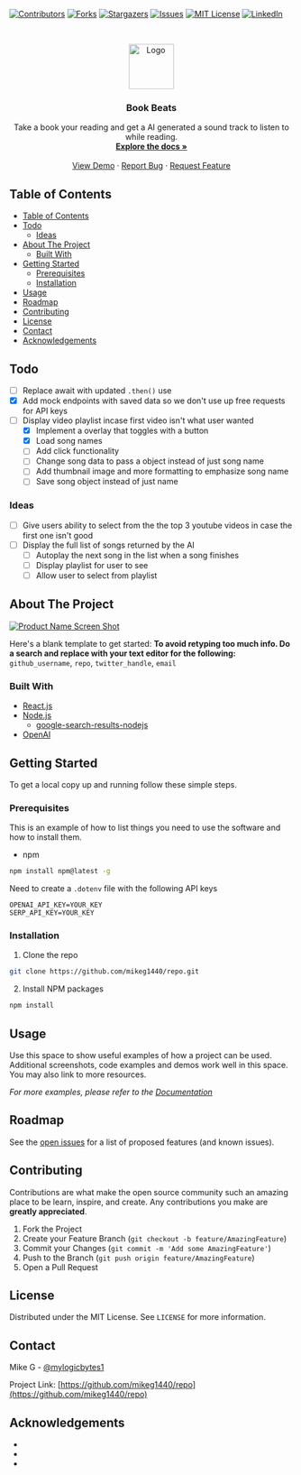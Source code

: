<!--
*** To avoid retyping too much info. Do a search and replace for the following:
*** github_username, repo, twitter_handle, email
-->

<!-- PROJECT SHIELDS -->
<!--
*** I'm using markdown "reference style" links for readability.
*** Reference links are enclosed in brackets [ ] instead of parentheses ( ).
*** See the bottom of this document for the declaration of the reference variables
*** for contributors-url, forks-url, etc. This is an optional, concise syntax you may use.
*** https://www.markdownguide.org/basic-syntax/#reference-style-links
-->

[![Contributors][contributors-shield]][contributors-url]
[![Forks][forks-shield]][forks-url]
[![Stargazers][stars-shield]][stars-url]
[![Issues][issues-shield]][issues-url]
[![MIT License][license-shield]][license-url]
[![LinkedIn][linkedin-shield]][linkedin-url]

<!-- PROJECT LOGO -->
<br />
<p align="center">
  <a href="https://github.com/mikeg1440/repo">
    <img src="images/logo.png" alt="Logo" width="80" height="80">
  </a>

  <h3 align="center">Book Beats</h3>

  <p align="center">
    Take a book your reading and get a AI generated a sound track to listen to while reading.
    <br />
    <a href="https://github.com/mikeg1440/repo"><strong>Explore the docs »</strong></a>
    <br />
    <br />
    <a href="https://github.com/mikeg1440/repo">View Demo</a>
    ·
    <a href="https://github.com/mikeg1440/repo/issues">Report Bug</a>
    ·
    <a href="https://github.com/mikeg1440/repo/issues">Request Feature</a>
  </p>
</p>

<!-- TABLE OF CONTENTS -->

## Table of Contents

- [Table of Contents](#table-of-contents)
- [Todo](#todo)
  - [Ideas](#ideas)
- [About The Project](#about-the-project)
  - [Built With](#built-with)
- [Getting Started](#getting-started)
  - [Prerequisites](#prerequisites)
  - [Installation](#installation)
- [Usage](#usage)
- [Roadmap](#roadmap)
- [Contributing](#contributing)
- [License](#license)
- [Contact](#contact)
- [Acknowledgements](#acknowledgements)

<!-- ABOUT THE PROJECT -->

## Todo

- [ ] Replace await with updated `.then()` use
- [x] Add mock endpoints with saved data so we don't use up free requests for API keys
- [ ] Display video playlist incase first video isn't what user wanted
  - [x] Implement a overlay that toggles with a button
  - [x] Load song names
  - [ ] Add click functionality
  - [ ] Change song data to pass a object instead of just song name
  - [ ] Add thumbnail image and more formatting to emphasize song name
  - [ ] Save song object instead of just name

### Ideas

- [ ] Give users ability to select from the the top 3 youtube videos in case the first one isn't good
- [ ] Display the full list of songs returned by the AI
  - [ ] Autoplay the next song in the list when a song finishes
  - [ ] Display playlist for user to see
  - [ ] Allow user to select from playlist

## About The Project

[![Product Name Screen Shot][product-screenshot]](https://example.com)

Here's a blank template to get started:
**To avoid retyping too much info. Do a search and replace with your text editor for the following:**
`github_username`, `repo`, `twitter_handle`, `email`

### Built With

- [React.js]()
- [Node.js]()
  - [google-search-results-nodejs](https://github.com/serpapi/google-search-results-nodejs)
- [OpenAI]()

<!-- GETTING STARTED -->

## Getting Started

To get a local copy up and running follow these simple steps.

### Prerequisites

This is an example of how to list things you need to use the software and how to install them.

- npm

```sh
npm install npm@latest -g
```

Need to create a `.dotenv` file with the following API keys

```
OPENAI_API_KEY=YOUR_KEY
SERP_API_KEY=YOUR_KEY

```

### Installation

1. Clone the repo

```sh
git clone https://github.com/mikeg1440/repo.git
```

2. Install NPM packages

```sh
npm install
```

<!-- USAGE EXAMPLES -->

## Usage

Use this space to show useful examples of how a project can be used. Additional screenshots, code examples and demos work well in this space. You may also link to more resources.

_For more examples, please refer to the [Documentation](https://example.com)_

<!-- ROADMAP -->

## Roadmap

See the [open issues](https://github.com/mikeg1440/repo/issues) for a list of proposed features (and known issues).

<!-- CONTRIBUTING -->

## Contributing

Contributions are what make the open source community such an amazing place to be learn, inspire, and create. Any contributions you make are **greatly appreciated**.

1. Fork the Project
2. Create your Feature Branch (`git checkout -b feature/AmazingFeature`)
3. Commit your Changes (`git commit -m 'Add some AmazingFeature'`)
4. Push to the Branch (`git push origin feature/AmazingFeature`)
5. Open a Pull Request

<!-- LICENSE -->

## License

Distributed under the MIT License. See `LICENSE` for more information.

<!-- CONTACT -->

## Contact

Mike G - [@mylogicbytes1](https://twitter.com/mylogicbytes1)

Project Link: [https://github.com/mikeg1440/repo](https://github.com/mikeg1440/repo)

<!-- ACKNOWLEDGEMENTS -->

## Acknowledgements

- []()
- []()
- []()

<!-- MARKDOWN LINKS & IMAGES -->
<!-- https://www.markdownguide.org/basic-syntax/#reference-style-links -->

[contributors-shield]: https://img.shields.io/github/contributors/mikeg1440/Best-README-Template.svg?style=flat-square
[contributors-url]: https://github.com/mikeg1440/repo/graphs/contributors
[forks-shield]: https://img.shields.io/github/forks/mikeg1440/Best-README-Template.svg?style=flat-square
[forks-url]: https://github.com/mikeg1440/repo/network/members
[stars-shield]: https://img.shields.io/github/stars/mikeg1440/Best-README-Template.svg?style=flat-square
[stars-url]: https://github.com/mikeg1440/repo/stargazers
[issues-shield]: https://img.shields.io/github/issues/mikeg1440/Best-README-Template.svg?style=flat-square
[issues-url]: https://github.com/mikeg1440/repo/issues
[license-shield]: https://img.shields.io/github/license/mikeg1440/Best-README-Template.svg?style=flat-square
[license-url]: https://github.com/mikeg1440/repo/blob/master/LICENSE.txt
[linkedin-shield]: https://img.shields.io/badge/-LinkedIn-black.svg?style=flat-square&logo=linkedin&colorB=555
[linkedin-url]: https://linkedin.com/in/michaelgaudreau
[product-screenshot]: images/screenshot.png
